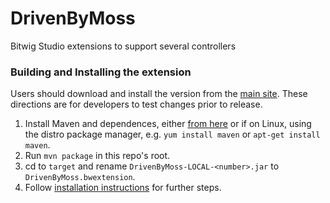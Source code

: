 # DrivenByMoss
Bitwig Studio extensions to support several controllers

### Building and Installing the extension

Users should download and install the version from the
[main site](http://www.mossgrabers.de/Software/Bitwig/Bitwig.html).
These directions are for developers to test changes prior to release.

1. Install Maven and dependences, either [from here](https://maven.apache.org/install.html)
or if on Linux, using the distro package manager, e.g. `yum install maven` or
`apt-get install maven`.
1. Run `mvn package` in this repo's root.
1. cd to `target` and rename `DrivenByMoss-LOCAL-<number>.jar` to
`DrivenByMoss.bwextension`.
1. Follow [installation instructions](https://github.com/git-moss/DrivenByMoss/wiki/Installation)
for further steps.
